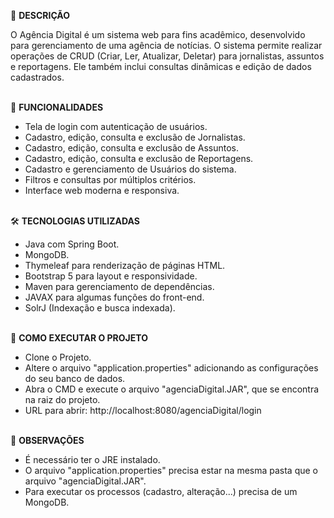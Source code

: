 
📖 **DESCRIÇÃO**

O Agência Digital é um sistema web para fins acadêmico, desenvolvido para gerenciamento de uma agência de notícias. O sistema permite realizar operações de CRUD (Criar, Ler, Atualizar, Deletar) para jornalistas, assuntos e reportagens. Ele também inclui consultas dinâmicas e edição de dados cadastrados.
<br><br>

🎯 **FUNCIONALIDADES**
- Tela de login com autenticação de usuários.
- Cadastro, edição, consulta e exclusão de Jornalistas.
- Cadastro, edição, consulta e exclusão de Assuntos.
- Cadastro, edição, consulta e exclusão de Reportagens.
- Cadastro e gerenciamento de Usuários do sistema.
- Filtros e consultas por múltiplos critérios.
- Interface web moderna e responsiva.
<br><br>

🛠️ **TECNOLOGIAS UTILIZADAS**

- Java com Spring Boot.
- MongoDB.
- Thymeleaf para renderização de páginas HTML.
- Bootstrap 5 para layout e responsividade.
- Maven para gerenciamento de dependências.
- JAVAX para algumas funções do front-end.
- SolrJ (Indexação e busca indexada).
 <br><br>

🚀 **COMO EXECUTAR O PROJETO**

- Clone o Projeto.
- Altere o arquivo "application.properties" adicionando as configurações do seu banco de dados.
- Abra o CMD e execute o arquivo "agenciaDigital.JAR", que se encontra na raiz do projeto.
- URL para abrir: http://localhost:8080/agenciaDigital/login
 <br><br>

👀 **OBSERVAÇÕES**

- É necessário ter o JRE instalado.
- O arquivo "application.properties" precisa estar na mesma pasta que o arquivo "agenciaDigital.JAR".
- Para executar os processos (cadastro, alteração...) precisa de um MongoDB.
  

